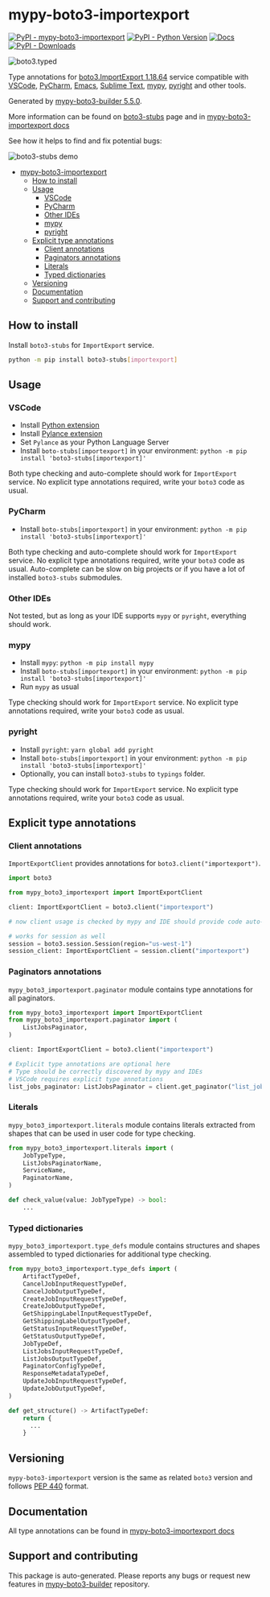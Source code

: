<a id="mypy-boto3-importexport"></a>

# mypy-boto3-importexport

[![PyPI - mypy-boto3-importexport](https://img.shields.io/pypi/v/mypy-boto3-importexport.svg?color=blue)](https://pypi.org/project/mypy-boto3-importexport)
[![PyPI - Python Version](https://img.shields.io/pypi/pyversions/mypy-boto3-importexport.svg?color=blue)](https://pypi.org/project/mypy-boto3-importexport)
[![Docs](https://img.shields.io/readthedocs/mypy-boto3-builder.svg?color=blue)](https://mypy-boto3-builder.readthedocs.io/)
[![PyPI - Downloads](https://img.shields.io/pypi/dw/mypy-boto3-importexport?color=blue)](https://pypistats.org/packages/mypy-boto3-importexport)

![boto3.typed](https://github.com/vemel/mypy_boto3_builder/raw/master/logo.png)

Type annotations for
[boto3.ImportExport 1.18.64](https://boto3.amazonaws.com/v1/documentation/api/1.18.64/reference/services/importexport.html#ImportExport)
service compatible with [VSCode](https://code.visualstudio.com/),
[PyCharm](https://www.jetbrains.com/pycharm/),
[Emacs](https://www.gnu.org/software/emacs/),
[Sublime Text](https://www.sublimetext.com/),
[mypy](https://github.com/python/mypy),
[pyright](https://github.com/microsoft/pyright) and other tools.

Generated by
[mypy-boto3-builder 5.5.0](https://github.com/vemel/mypy_boto3_builder).

More information can be found on
[boto3-stubs](https://pypi.org/project/boto3-stubs/) page and in
[mypy-boto3-importexport docs](https://vemel.github.io/boto3_stubs_docs/mypy_boto3_importexport/)

See how it helps to find and fix potential bugs:

![boto3-stubs demo](https://github.com/vemel/mypy_boto3_builder/raw/master/demo.gif)

- [mypy-boto3-importexport](#mypy-boto3-importexport)
  - [How to install](#how-to-install)
  - [Usage](#usage)
    - [VSCode](#vscode)
    - [PyCharm](#pycharm)
    - [Other IDEs](#other-ides)
    - [mypy](#mypy)
    - [pyright](#pyright)
  - [Explicit type annotations](#explicit-type-annotations)
    - [Client annotations](#client-annotations)
    - [Paginators annotations](#paginators-annotations)
    - [Literals](#literals)
    - [Typed dictionaries](#typed-dictionaries)
  - [Versioning](#versioning)
  - [Documentation](#documentation)
  - [Support and contributing](#support-and-contributing)

<a id="how-to-install"></a>

## How to install

Install `boto3-stubs` for `ImportExport` service.

```bash
python -m pip install boto3-stubs[importexport]
```

<a id="usage"></a>

## Usage

<a id="vscode"></a>

### VSCode

- Install
  [Python extension](https://marketplace.visualstudio.com/items?itemName=ms-python.python)
- Install
  [Pylance extension](https://marketplace.visualstudio.com/items?itemName=ms-python.vscode-pylance)
- Set `Pylance` as your Python Language Server
- Install `boto-stubs[importexport]` in your environment:
  `python -m pip install 'boto3-stubs[importexport]'`

Both type checking and auto-complete should work for `ImportExport` service. No
explicit type annotations required, write your `boto3` code as usual.

<a id="pycharm"></a>

### PyCharm

- Install `boto-stubs[importexport]` in your environment:
  `python -m pip install 'boto3-stubs[importexport]'`

Both type checking and auto-complete should work for `ImportExport` service. No
explicit type annotations required, write your `boto3` code as usual.
Auto-complete can be slow on big projects or if you have a lot of installed
`boto3-stubs` submodules.

<a id="other-ides"></a>

### Other IDEs

Not tested, but as long as your IDE supports `mypy` or `pyright`, everything
should work.

<a id="mypy"></a>

### mypy

- Install `mypy`: `python -m pip install mypy`
- Install `boto-stubs[importexport]` in your environment:
  `python -m pip install 'boto3-stubs[importexport]'`
- Run `mypy` as usual

Type checking should work for `ImportExport` service. No explicit type
annotations required, write your `boto3` code as usual.

<a id="pyright"></a>

### pyright

- Install `pyright`: `yarn global add pyright`
- Install `boto-stubs[importexport]` in your environment:
  `python -m pip install 'boto3-stubs[importexport]'`
- Optionally, you can install `boto3-stubs` to `typings` folder.

Type checking should work for `ImportExport` service. No explicit type
annotations required, write your `boto3` code as usual.

<a id="explicit-type-annotations"></a>

## Explicit type annotations

<a id="client-annotations"></a>

### Client annotations

`ImportExportClient` provides annotations for `boto3.client("importexport")`.

```python
import boto3

from mypy_boto3_importexport import ImportExportClient

client: ImportExportClient = boto3.client("importexport")

# now client usage is checked by mypy and IDE should provide code auto-complete

# works for session as well
session = boto3.session.Session(region="us-west-1")
session_client: ImportExportClient = session.client("importexport")
```

<a id="paginators-annotations"></a>

### Paginators annotations

`mypy_boto3_importexport.paginator` module contains type annotations for all
paginators.

```python
from mypy_boto3_importexport import ImportExportClient
from mypy_boto3_importexport.paginator import (
    ListJobsPaginator,
)

client: ImportExportClient = boto3.client("importexport")

# Explicit type annotations are optional here
# Type should be correctly discovered by mypy and IDEs
# VSCode requires explicit type annotations
list_jobs_paginator: ListJobsPaginator = client.get_paginator("list_jobs")
```

<a id="literals"></a>

### Literals

`mypy_boto3_importexport.literals` module contains literals extracted from
shapes that can be used in user code for type checking.

```python
from mypy_boto3_importexport.literals import (
    JobTypeType,
    ListJobsPaginatorName,
    ServiceName,
    PaginatorName,
)

def check_value(value: JobTypeType) -> bool:
    ...
```

<a id="typed-dictionaries"></a>

### Typed dictionaries

`mypy_boto3_importexport.type_defs` module contains structures and shapes
assembled to typed dictionaries for additional type checking.

```python
from mypy_boto3_importexport.type_defs import (
    ArtifactTypeDef,
    CancelJobInputRequestTypeDef,
    CancelJobOutputTypeDef,
    CreateJobInputRequestTypeDef,
    CreateJobOutputTypeDef,
    GetShippingLabelInputRequestTypeDef,
    GetShippingLabelOutputTypeDef,
    GetStatusInputRequestTypeDef,
    GetStatusOutputTypeDef,
    JobTypeDef,
    ListJobsInputRequestTypeDef,
    ListJobsOutputTypeDef,
    PaginatorConfigTypeDef,
    ResponseMetadataTypeDef,
    UpdateJobInputRequestTypeDef,
    UpdateJobOutputTypeDef,
)

def get_structure() -> ArtifactTypeDef:
    return {
      ...
    }
```

<a id="versioning"></a>

## Versioning

`mypy-boto3-importexport` version is the same as related `boto3` version and
follows [PEP 440](https://www.python.org/dev/peps/pep-0440/) format.

<a id="documentation"></a>

## Documentation

All type annotations can be found in
[mypy-boto3-importexport docs](https://vemel.github.io/boto3_stubs_docs/mypy_boto3_importexport/)

<a id="support-and-contributing"></a>

## Support and contributing

This package is auto-generated. Please reports any bugs or request new features
in [mypy-boto3-builder](https://github.com/vemel/mypy_boto3_builder/issues/)
repository.
